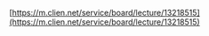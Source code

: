 [https://m.clien.net/service/board/lecture/13218515](https://m.clien.net/service/board/lecture/13218515)
